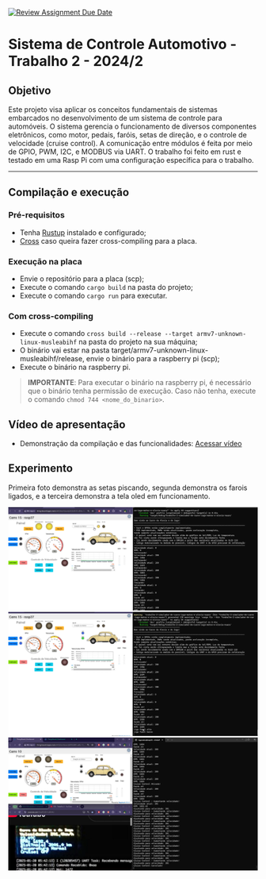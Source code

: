 [![Review Assignment Due Date](https://classroom.github.com/assets/deadline-readme-button-22041afd0340ce965d47ae6ef1cefeee28c7c493a6346c4f15d667ab976d596c.svg)](https://classroom.github.com/a/Mh1fOJOh)

# Sistema de Controle Automotivo - Trabalho 2 - 2024/2

## Objetivo
Este projeto visa aplicar os conceitos fundamentais de sistemas embarcados no desenvolvimento de um sistema de controle para automóveis. O sistema gerencia o funcionamento de diversos componentes eletrônicos, como motor, pedais, faróis, setas de direção, e o controle de velocidade (cruise control). A comunicação entre módulos é feita por meio de GPIO, PWM, I2C, e MODBUS via UART. O trabalho foi feito em rust e testado em uma Rasp Pi com uma configuração específica para o trabalho. 

---

## Compilação e execução

### Pré-requisitos 
- Tenha [Rustup](https://www.rust-lang.org/tools/install) instalado e configurado;
- [Cross](https://github.com/cross-rs/cross) caso queira fazer cross-compiling para a placa.

### Execução na placa
- Envie o repositório para a placa (scp);
- Execute o comando `cargo build` na pasta do projeto;
- Execute o comando `cargo run` para executar.

### Com cross-compiling

- Execute o comando `cross build --release --target armv7-unknown-linux-musleabihf` na pasta do projeto na sua máquina;
- O binário vai estar na pasta target/armv7-unknown-linux-musleabihf/release, envie o binário para a raspberry pi (scp);
- Execute o binário na raspberry pi.

> **IMPORTANTE**: Para executar o binário na raspberry pi, é necessário que o binário tenha permissão de execução. Caso não tenha, execute o comando `chmod 744 <nome_do_binario>`.

## Vídeo de apresentação
- Demonstração da compilação e das funcionalidades: [Acessar vídeo](https://youtu.be/yWmDa_7iGsY)

## Experimento

Primeira foto demonstra as setas piscando, segunda demonstra os farois ligados, e a terceira demonstra a tela oled em funcionamento.

![Foto_teste1](./assets/teste1.png)
![Foto_teste2](./assets/teste2.png)
![Foto_teste3](./assets/teste3.png)
